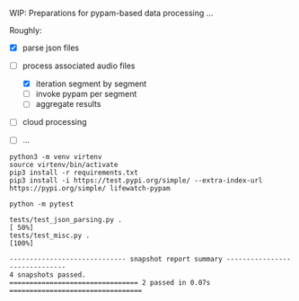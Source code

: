 WIP: Preparations for pypam-based data processing ...

Roughly:

- [x] parse json files
- [ ] process associated audio files
    - [x] iteration segment by segment
    - [ ] invoke pypam per segment
    - [ ] aggregate results
- [ ] cloud processing
- [ ] ...


```shell
python3 -m venv virtenv
source virtenv/bin/activate
pip3 install -r requirements.txt
pip3 install -i https://test.pypi.org/simple/ --extra-index-url https://pypi.org/simple/ lifewatch-pypam
```

```shell
python -m pytest
```
```text
tests/test_json_parsing.py .                                                 [ 50%]
tests/test_misc.py .                                                         [100%]

----------------------------- snapshot report summary ------------------------------
4 snapshots passed.
================================ 2 passed in 0.07s =================================
```
